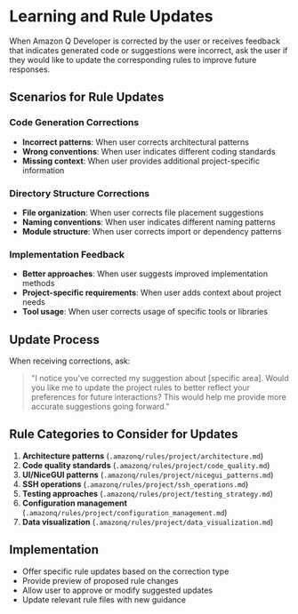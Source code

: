 # Learning and Rule Updates

When Amazon Q Developer is corrected by the user or receives feedback that indicates generated code or suggestions were incorrect, ask the user if they would like to update the corresponding rules to improve future responses.

## Scenarios for Rule Updates

### Code Generation Corrections
- **Incorrect patterns**: When user corrects architectural patterns
- **Wrong conventions**: When user indicates different coding standards
- **Missing context**: When user provides additional project-specific information

### Directory Structure Corrections
- **File organization**: When user corrects file placement suggestions
- **Naming conventions**: When user indicates different naming patterns
- **Module structure**: When user corrects import or dependency patterns

### Implementation Feedback
- **Better approaches**: When user suggests improved implementation methods
- **Project-specific requirements**: When user adds context about project needs
- **Tool usage**: When user corrects usage of specific tools or libraries

## Update Process

When receiving corrections, ask:

> "I notice you've corrected my suggestion about [specific area]. Would you like me to update the project rules to better reflect your preferences for future interactions? This would help me provide more accurate suggestions going forward."

## Rule Categories to Consider for Updates

1. **Architecture patterns** (`.amazonq/rules/project/architecture.md`)
2. **Code quality standards** (`.amazonq/rules/project/code_quality.md`)
3. **UI/NiceGUI patterns** (`.amazonq/rules/project/nicegui_patterns.md`)
4. **SSH operations** (`.amazonq/rules/project/ssh_operations.md`)
5. **Testing approaches** (`.amazonq/rules/project/testing_strategy.md`)
6. **Configuration management** (`.amazonq/rules/project/configuration_management.md`)
7. **Data visualization** (`.amazonq/rules/project/data_visualization.md`)

## Implementation
- Offer specific rule updates based on the correction type
- Provide preview of proposed rule changes
- Allow user to approve or modify suggested updates
- Update relevant rule files with new guidance